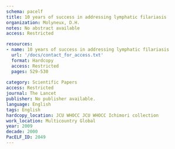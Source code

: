 ```yaml
---
schema: pacelf
title: 10 years of success in addressing lymphatic filariasis
organization: Molyneux, D.H.
notes: No abstract available
access: Restricted

resources:
- name: 10 years of success in addressing lymphatic filariasis
  url: '/docs/contact_for_access.txt'
  format: Hardcopy
  access: Restricted
  pages: 529-530
 
category: Scientific Papers
access: Restricted
journal: The Lancet
publisher: No publisher available. 
language: English 
tags: English 
hardcopy_location: JCU WHOCC JCU WHOCC Ichimori collection
work_location: Multicountry Global
year: 2009
decade: 2000
PacELF_ID: 2049
---
```

